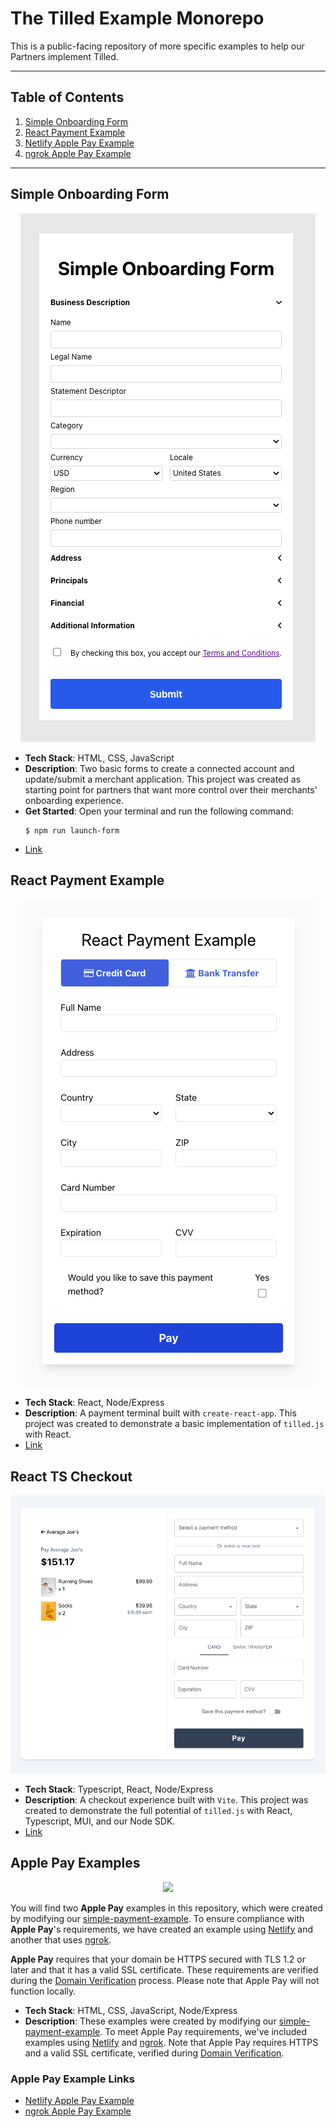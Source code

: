 # The Tilled Example Monorepo

This is a public-facing repository of more specific examples to help our Partners implement Tilled.

---

## Table of Contents

1. [Simple Onboarding Form](#simple-onboarding-form)
2. [React Payment Example](#react-payment-example)
3. [Netlify Apple Pay Example ](/apple-pay-example-netlify/)
4. [ngrok Apple Pay Example](/apple-pay-example-ngrok/)

---

## Simple Onboarding Form

<p align="center">
    <img src="simple-onboarding-form/img/onboarding-form.png">
</p>

- **Tech Stack**: HTML, CSS, JavaScript
- **Description**: Two basic forms to create a connected account and update/submit a merchant application. This project was created as starting point for partners that want more control over their merchants' onboarding experience.
- **Get Started**: Open your terminal and run the following command:
  ```
  $ npm run launch-form
  ```
- [Link](/simple-onboarding-form/)

## React Payment Example

<p align="center">
    <img src="react-payment-example/img/react-payment-example.png">
</p>

- **Tech Stack**: React, Node/Express
- **Description**: A payment terminal built with `create-react-app`. This project was created to demonstrate a basic implementation of `tilled.js` with React.
- [Link](/react-payment-example/)

## React TS Checkout

<p align="center">
    <img src="react-ts-checkout/assets/react-ts-checkout.png">
</p>

- **Tech Stack**: Typescript, React, Node/Express
- **Description**: A checkout experience built with `Vite`. This project was created to demonstrate the full potential of `tilled.js` with React, Typescript, MUI, and our Node SDK.
- [Link](/react-ts-checkout/)

## Apple Pay Examples

<p align="center"> <img src="https://i.imgur.com/iAkPicP.png"> </p>

You will find two **Apple Pay** examples in this repository, which were created by modifying our [simple-payment-example](https://github.com/gettilled/simple-payment-example). To ensure compliance with **Apple Pay**'s requirements, we have created an example using [Netlify](https://www.netlify.com/) and another that uses [ngrok](https://ngrok.com/).

**Apple Pay** requires that your domain be HTTPS secured with TLS 1.2 or later and that it has a valid SSL certificate. These requirements are verified during the [Domain Verification](https://docs.tilled.com/api/#tag/ApplePayDomains/operation/CreateApplePayDomain) process. Please note that Apple Pay will not function locally.

- **Tech Stack**: HTML, CSS, JavaScript, Node/Express
- **Description**: These examples were created by modifying our [simple-payment-example](https://github.com/gettilled/simple-payment-example). To meet Apple Pay requirements, we've included examples using [Netlify](https://www.netlify.com/) and [ngrok](https://ngrok.com/). Note that Apple Pay requires HTTPS and a valid SSL certificate, verified during [Domain Verification](https://docs.tilled.com/api/#tag/ApplePayDomains/operation/CreateApplePayDomain).

### Apple Pay Example Links

- [Netlify Apple Pay Example ](/apple-pay-example-netlify/)
- [ngrok Apple Pay Example](/apple-pay-example-ngrok/)
